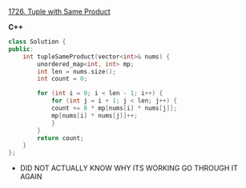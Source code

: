 [1726. Tuple with Same Product](https://leetcode.com/problems/tuple-with-same-product/description)

**C++**
```cpp
class Solution {
public:
    int tupleSameProduct(vector<int>& nums) {
        unordered_map<int, int> mp;
        int len = nums.size();
        int count = 0;

        for (int i = 0; i < len - 1; i++) {
            for (int j = i + 1; j < len; j++) {
            count += 8 * mp[nums[i] * nums[j]];
            mp[nums[i] * nums[j]]++;
            }
        }
        return count;        
    }
};
```
- DID NOT ACTUALLY KNOW WHY ITS WORKING GO THROUGH IT AGAIN